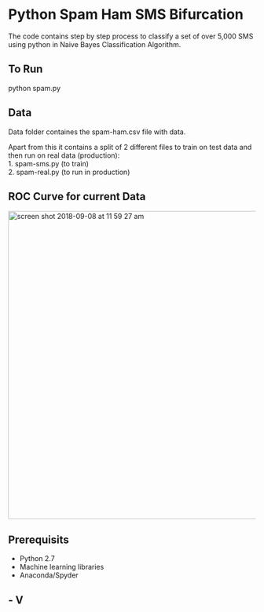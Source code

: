 # Python Spam Ham SMS Bifurcation
The code contains step by step process to classify a set of over 5,000 SMS using python in Naive Bayes Classification Algorithm.

## To Run
python spam.py

## Data
Data folder containes the spam-ham.csv file with data.

Apart from this it contains a split of 2 different files to train on test data and then run on real data (production):
<br/> 1. spam-sms.py (to train)
<br/> 2. spam-real.py (to run in production)

## ROC Curve for current Data

<img width="628" alt="screen shot 2018-09-08 at 11 59 27 am" src="https://user-images.githubusercontent.com/5276190/45251161-23483580-b35f-11e8-96ee-38fe479dab1b.png">


## Prerequisits
- Python 2.7
- Machine learning libraries
- Anaconda/Spyder

## - V
